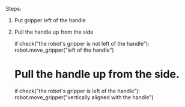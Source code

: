 

Steps:
1. Put gripper left of the handle
2. Pull the handle up from the side

    if check("the robot's gripper is not left of the handle"):
        robot.move_gripper("left of the handle")
    # Pull the handle up from the side.
    if check("the robot's gripper is left of the handle"):
        robot.move_gripper("vertically aligned with the handle")